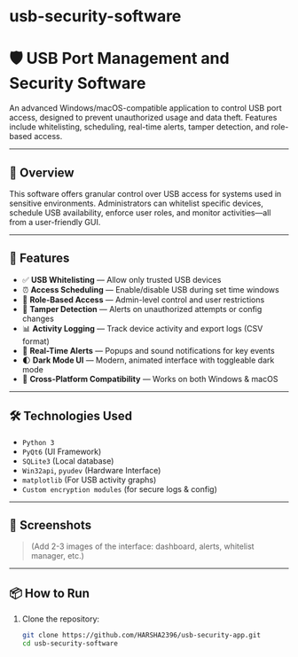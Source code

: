 # usb-security-software
# 🛡️ USB Port Management and Security Software

An advanced Windows/macOS-compatible application to control USB port access, designed to prevent unauthorized usage and data theft. Features include whitelisting, scheduling, real-time alerts, tamper detection, and role-based access.

---

## 📝 Overview

This software offers granular control over USB access for systems used in sensitive environments. Administrators can whitelist specific devices, schedule USB availability, enforce user roles, and monitor activities—all from a user-friendly GUI.

---

## 🚀 Features

- ✅ **USB Whitelisting** — Allow only trusted USB devices
- ⏰ **Access Scheduling** — Enable/disable USB during set time windows
- 🔐 **Role-Based Access** — Admin-level control and user restrictions
- 🚨 **Tamper Detection** — Alerts on unauthorized attempts or config changes
- 📊 **Activity Logging** — Track device activity and export logs (CSV format)
- 🔔 **Real-Time Alerts** — Popups and sound notifications for key events
- 🌓 **Dark Mode UI** — Modern, animated interface with toggleable dark mode
- 🔄 **Cross-Platform Compatibility** — Works on both Windows & macOS

---

## 🛠️ Technologies Used

- `Python 3`
- `PyQt6` (UI Framework)
- `SQLite3` (Local database)
- `Win32api`, `pyudev` (Hardware Interface)
- `matplotlib` (For USB activity graphs)
- `Custom encryption modules` (for secure logs & config)

---

## 📸 Screenshots

> (Add 2-3 images of the interface: dashboard, alerts, whitelist manager, etc.)

---

## 📦 How to Run

1. Clone the repository:
   ```bash
   git clone https://github.com/HARSHA2396/usb-security-app.git
   cd usb-security-software
